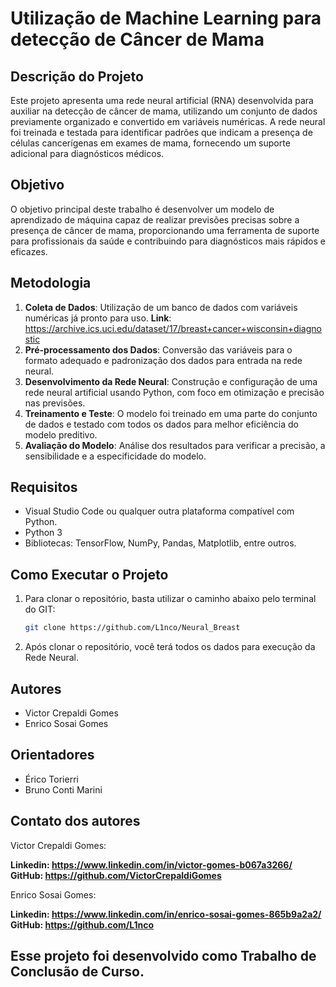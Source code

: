 # Utilização de Machine Learning para detecção de Câncer de Mama

## Descrição do Projeto

Este projeto apresenta uma rede neural artificial (RNA) desenvolvida para auxiliar na detecção de câncer de mama, utilizando um conjunto de dados previamente organizado e convertido em variáveis numéricas. A rede neural foi treinada e testada para identificar padrões que indicam a presença de células cancerígenas em exames de mama, fornecendo um suporte adicional para diagnósticos médicos.

## Objetivo

O objetivo principal deste trabalho é desenvolver um modelo de aprendizado de máquina capaz de realizar previsões precisas sobre a presença de câncer de mama, proporcionando uma ferramenta de suporte para profissionais da saúde e contribuindo para diagnósticos mais rápidos e eficazes.

## Metodologia

1. **Coleta de Dados**: Utilização de um banco de dados com variáveis numéricas já pronto para uso. **Link**: https://archive.ics.uci.edu/dataset/17/breast+cancer+wisconsin+diagnostic
2. **Pré-processamento dos Dados**: Conversão das variáveis para o formato adequado e padronização dos dados para entrada na rede neural.
3. **Desenvolvimento da Rede Neural**: Construção e configuração de uma rede neural artificial usando Python, com foco em otimização e precisão nas previsões.
4. **Treinamento e Teste**: O modelo foi treinado em uma parte do conjunto de dados e testado com todos os dados para melhor eficiência do modelo preditivo. 
5. **Avaliação do Modelo**: Análise dos resultados para verificar a precisão, a sensibilidade e a especificidade do modelo.


## Requisitos

- Visual Studio Code ou qualquer outra plataforma compatível com Python.
- Python 3
- Bibliotecas: TensorFlow, NumPy, Pandas, Matplotlib, entre outros.

## Como Executar o Projeto

1. Para clonar o repositório, basta utilizar o caminho abaixo pelo terminal do GIT:
   ```bash
   git clone https://github.com/L1nco/Neural_Breast
   ```

2. Após clonar o repositório, você terá todos os dados para execução da Rede Neural.

## Autores

- Victor Crepaldi Gomes 
- Enrico Sosai Gomes

## Orientadores

- Érico Torierri
- Bruno Conti Marini

## Contato dos autores 

Victor Crepaldi Gomes: 

**Linkedin: https://www.linkedin.com/in/victor-gomes-b067a3266/**  
**GitHub: https://github.com/VictorCrepaldiGomes**

Enrico Sosai Gomes: 

**Linkedin: https://www.linkedin.com/in/enrico-sosai-gomes-865b9a2a2/**  
**GitHub: https://github.com/L1nco**

## Esse projeto foi desenvolvido como Trabalho de Conclusão de Curso. 





